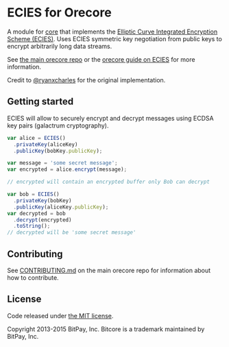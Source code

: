 # ECIES for Orecore

A module for [core][orecore] that implements the [Elliptic Curve Integrated Encryption Scheme (ECIES)][ECIES]. Uses ECIES symmetric key negotiation from public keys to encrypt arbitrarily long data streams.

See [the main orecore repo](https://github.com/GAB5TER/orecore) or the [orecore guide on ECIES](http://bitcore.io/guide/module/ecies/index.html) for more information.

Credit to [@ryanxcharles][ryan] for the original implementation.

## Getting started

ECIES will allow to securely encrypt and decrypt messages using ECDSA key pairs (galactrum cryptography).

```javascript
var alice = ECIES()
  .privateKey(aliceKey)
  .publicKey(bobKey.publicKey);

var message = 'some secret message';
var encrypted = alice.encrypt(message);

// encrypted will contain an encrypted buffer only Bob can decrypt

var bob = ECIES()
  .privateKey(bobKey)
  .publicKey(aliceKey.publicKey);
var decrypted = bob
  .decrypt(encrypted)
  .toString();
// decrypted will be 'some secret message'
```

## Contributing

See [CONTRIBUTING.md](https://github.com/GAB5TER/orecore/blob/master/CONTRIBUTING.md) on the main orecore repo for information about how to contribute.

## License

Code released under [the MIT license](https://github.com/GAB5TER/orecore/blob/master/LICENSE).

Copyright 2013-2015 BitPay, Inc. Bitcore is a trademark maintained by BitPay, Inc.

[orecore]: http://github.com/GAB5TER/orecore
[ECIES]: http://en.wikipedia.org/wiki/Integrated_Encryption_Scheme
[ryan]: http://github.com/ryanxcharles
